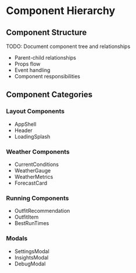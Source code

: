 # Component Hierarchy

## Component Structure

TODO: Document component tree and relationships
- Parent-child relationships
- Props flow
- Event handling
- Component responsibilities

## Component Categories

### Layout Components
- AppShell
- Header
- LoadingSplash

### Weather Components
- CurrentConditions
- WeatherGauge
- WeatherMetrics
- ForecastCard

### Running Components
- OutfitRecommendation
- OutfitItem
- BestRunTimes

### Modals
- SettingsModal
- InsightsModal
- DebugModal

